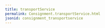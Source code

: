 ```yaml
---
title: transportService
permalink: Consignment.transportService.html
jsonid: consignment_transportservice
---
```

